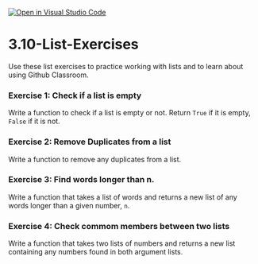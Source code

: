 [![Open in Visual Studio Code](https://classroom.github.com/assets/open-in-vscode-2e0aaae1b6195c2367325f4f02e2d04e9abb55f0b24a779b69b11b9e10269abc.svg)](https://classroom.github.com/online_ide?assignment_repo_id=18088847&assignment_repo_type=AssignmentRepo)
# 3.10-List-Exercises

Use these list exercises to practice working with lists and to learn about using Github Classroom.

### Exercise 1: Check if a list is empty

Write a function to check if a list is empty or not. Return `True` if it is empty, `False` if it is not.

### Exercise 2: Remove Duplicates from a list

Write a function to remove any duplicates from a list.

### Exercise 3: Find words longer than n.

Write a function that takes a list of words and returns a new list of any words longer than a given number, `n`.

### Exercise 4: Check commom members between two lists

Write a function that takes two lists of numbers and returns a new list containing any numbers found in both argument lists.
